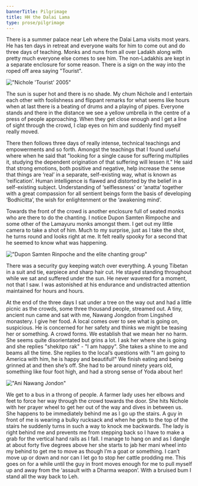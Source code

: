 ```yaml
---
bannerTitle: Pilgrimage
title: HH the Dalai Lama
type: prose/pilgrimage
---
```



There is a summer palace near Leh where the Dalai Lama visits most
years. He has ten days in retreat and everyone waits for him to come
out and do three days of teaching. Monks and nuns from all over
Ladakh along with pretty much everyone else comes to see him. The
non-Ladakhis are kept in a separate enclosure for some reason. There
is a sign on the way into the roped off area saying "Tourist".

!["Nichole 'Tourist' 2005"](/images/pilg1/Nichole.jpg "Nichole 'Tourist' 2005")

The sun is super hot and there is no shade. My chum Nichole and I entertain
each other with foolishness and flippant remarks for what seems like hours when
at last there is a beating of drums and a playing of pipes. Everyone stands and
there in the distance we see a yellow umbrella in the centre of a press of
people approaching. When they get close enough and I get a line of sight
through the crowd, I clap eyes on him and suddenly find myself really moved. 

There then follows three days of really intense, technical teachings and
empowerments and so forth. Amongst the teachings that I found useful where when
he said that "looking for a single cause for suffering multiplies it, studying
the dependent origination of that suffering will lessen it." He said that
strong emotions, both positive and negative, help increase the sense that
things are ‘real’ in a separate, self-existing way, what is known as
‘reification’. Human intelligence is flawed and distorted by the belief in a
self-existing subject. Understanding of ‘selflessness’ or ‘anatta’ together
with a great compassion for all sentient beings form the basis of developing
‘Bodhicitta’, the wish for enlightenment or the ‘awakening mind’.

Towards the front of the crowd is another enclosure full of seated monks who
are there to do the chanting. I notice Dupon Samten Rimpoche and some other of
the Lamayuru monks amongst them. I get out my little camera to take a shot of
him. Much to my surprise, just as I take the shot, he turns round and looks
right at me. It felt really spooky for a second that he seemed to know what was
happening.

!["Dupon Samten Rinpoche and the elite chanting group"](/images/pilg1/chanters.jpg "Dupon Samten Rimpoche and the elite chanting group")

There was a security guy keeping watch over everything. A young Tibetan in a
suit and tie, earpiece and sharp hair cut. He stayed standing throughout while
we sat and suffered under the sun. He never wavered for a moment, not that I
saw. I was astonished at his endurance and undistracted attention maintained
for hours and hours.

At the end of the three days I sat under a tree on the way out and had a little
picnic as the crowds, some three thousand people, streamed out. A tiny, ancient
nun came and sat with me, Nawang Jongdon from Lingshed monastery. I give her
food. A local comes over to see what is going on, suspicious. He is concerned
for her safety and thinks we might be teasing her or something. A crowd forms.
We establish that we mean her no harm. She seems quite disorientated but grins
a lot. I ask her where she is going and she replies "shekitpo rak" - "I am
happy". She takes a shine to me and beams all the time. She replies to the
local’s questions with "I am going to America with him, he is happy and
beautiful!" We finish eating and being grinned at and then she’s off. She had
to be around ninety years old, something like four foot high, and had a strong
sense of Yoda about her!

!["Ani Nawang Jondon"](/images/pilg1/AniNawangJondon.jpg "Ani Nawang Jondon")

We get to a bus in a throng of people. A farmer lady uses her elbows and feet
to force her way through the crowd towards the door. She hits Nichole with her
prayer wheel to get her out of the way and dives in between us. She happens to
be immediately behind me as I go up the stairs. A guy in front of me is wearing
a bulky rucksack and when he gets to the top of the stairs he suddenly turns in
such a way to knock me backwards. The lady is right behind me and prevents me
from stepping back so I have to make a grab for the vertical hand rails as I
fall. I manage to hang on and as I dangle at about forty five degrees above her
she starts to jab her mani wheel into my behind to get me to move as though I’m
a goat or something. I can’t move up or down and nor can I let go to stop her
cattle prodding me. This goes on for a while until the guy in front moves
enough for me to pull myself up and away from the ‘assault with a Dharma
weapon’. With a bruised bum I stand all the way back to Leh.
